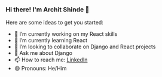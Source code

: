 ### Hi there! I'm Archit Shinde 👋


Here are some ideas to get you started:

- 🔭 I’m currently working on my React skills
- 🌱 I’m currently learning React
- 👯 I’m looking to collaborate on Django and React projects
- 💬 Ask me about Django 
- 📫 How to reach me: [LinkedIn](https://www.linkedin.com/in/archits581/)
- 😄 Pronouns: He/Him
